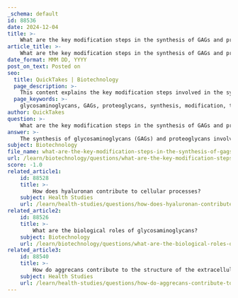 ```yaml
---
_schema: default
id: 88536
date: 2024-12-04
title: >-
    What are the key modification steps in the synthesis of GAGs and proteoglycans?
article_title: >-
    What are the key modification steps in the synthesis of GAGs and proteoglycans?
date_format: MMM DD, YYYY
post_on_text: Posted on
seo:
  title: QuickTakes | Biotechnology
  page_description: >-
    This content explains the key modification steps involved in the synthesis of glycosaminoglycans (GAGs) and proteoglycans, detailing processes like tetrasaccharide linker formation, backbone construction, various modifications, final assembly, and the role of enzymatic processing.
  page_keywords: >-
    glycosaminoglycans, GAGs, proteoglycans, synthesis, modification, tetrasaccharide linker, backbone construction, sulfation, epimerization, desulfation, final assembly, enzymatic processing, extracellular matrix, cartilage, metabolic functions
author: QuickTakes
question: >-
    What are the key modification steps in the synthesis of GAGs and proteoglycans?
answer: >-
    The synthesis of glycosaminoglycans (GAGs) and proteoglycans involves several key modification steps that are crucial for their structure and function. Here are the main steps involved in this process:\n\n1. **Synthesis of the Tetrasaccharide Linker**: The initial step in the synthesis of proteoglycans involves the formation of a tetrasaccharide linker, which consists of the sequence GlcAb1-3Galb1-3Galb1-4Xylb1-O-Ser. This linker is essential for anchoring the GAG chains to the core protein.\n\n2. **Backbone Construction**: The backbone of GAGs is constructed using various sugar substrates and enzymes. This process is often facilitated through chemoenzymatic synthesis, which allows for the re-creation and remodeling of complex carbohydrate chains.\n\n3. **Modification of the Backbone**: After the backbone is synthesized, it undergoes several modifications. Key modifications include:\n   - **Sulfation**: This is performed by sulfotransferases, which add sulfate groups to specific positions on the sugar residues. Different sulfotransferases (e.g., NST, 2-OST) are involved in this process, contributing to the diversity of GAG structures.\n   - **Epimerization**: This modification involves the conversion of one sugar isomer to another, which can affect the biological properties of the GAGs.\n   - **Desulfation**: This process removes sulfate groups, further modifying the GAG structure.\n\n4. **Final Assembly**: The modified GAG chains are then assembled onto the core protein to form proteoglycans. The number of GAG chains can vary significantly, with some proteoglycans like aggrecan having over one hundred GAG chains, while others like decorin may have only one.\n\n5. **Enzymatic Processing**: The entire synthesis and modification process occurs in the Golgi apparatus, where enzymes efficiently carry out the necessary reactions to produce functional GAGs and proteoglycans.\n\nThese steps are critical for the proper functioning of GAGs and proteoglycans in various biological processes, including their roles in the extracellular matrix, cartilage structure, and interactions in metabolic functions. Defects in any of these steps can lead to developmental and pathophysiological abnormalities.
subject: Biotechnology
file_name: what-are-the-key-modification-steps-in-the-synthesis-of-gags-and-proteoglycans.md
url: /learn/biotechnology/questions/what-are-the-key-modification-steps-in-the-synthesis-of-gags-and-proteoglycans
score: -1.0
related_article1:
    id: 88528
    title: >-
        How does hyaluronan contribute to cellular processes?
    subject: Health Studies
    url: /learn/health-studies/questions/how-does-hyaluronan-contribute-to-cellular-processes
related_article2:
    id: 88526
    title: >-
        What are the biological roles of glycosaminoglycans?
    subject: Biotechnology
    url: /learn/biotechnology/questions/what-are-the-biological-roles-of-glycosaminoglycans
related_article3:
    id: 88540
    title: >-
        How do aggrecans contribute to the structure of the extracellular matrix?
    subject: Health Studies
    url: /learn/health-studies/questions/how-do-aggrecans-contribute-to-the-structure-of-the-extracellular-matrix
---
```


&nbsp;